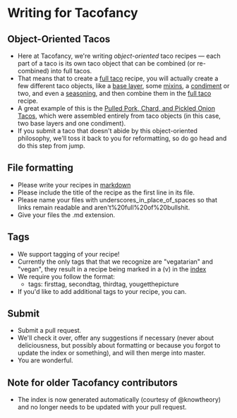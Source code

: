 Writing for Tacofancy
====================

Object-Oriented Tacos
--------------------
* Here at Tacofancy, we're writing _object-oriented_ taco recipes — each part of a taco is its own taco object that can be combined (or re-combined) into full tacos.
* That means that to create a [full taco](/full_tacos) recipe, you will actually create a few different taco objects, like a [base layer](/base_layers), some [mixins](/mixins), a [condiment](/condiments) or two, and even a [seasoning](/seasonings), and then combine them in the [full taco](/full_tacos) recipe.
* A great example of this is the [Pulled Pork, Chard, and Pickled Onion Tacos](/full_tacos/pork_chard_onion.md), which were assembled entirely from taco objects (in this case, two base layers and one condiment).
* If you submit a taco that doesn't abide by this object-oriented philosophy, we'll toss it back to you for reformatting, so do go head and do this step from jump.

File formatting
--------------
* Please write your recipes in [markdown](http://daringfireball.net/projects/markdown/basics)
* Please include the title of the recipe as the first line in its file.
* Please name your files with underscores_in_place_of_spaces so that links remain readable and aren't%20full%20of%20bullshit.
* Give your files the .md extension.

Tags
----
* We support tagging of your recipe!
* Currently the only tags that that we recognize are "vegatarian" and "vegan", they result in a recipe being marked in a (v) in the [index](/index.md)
* We require you follow the format:
  * tags: firsttag, secondtag, thirdtag, yougetthepicture
* If you'd like to add additional tags to your recipe, you can.

Submit
------
* Submit a pull request.
* We'll check it over, offer any suggestions if necessary (never about deliciousness, but possibly about formatting or because you forgot to update the index or something), and will then merge into master.
* You are wonderful.

Note for older Tacofancy contributors
-------------------------------------
* The index is now generated automatically (courtesy of @knowtheory) and no longer needs to be updated with your pull request.
